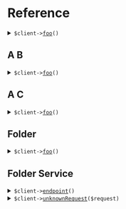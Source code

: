 # Reference
<details><summary><code>$client-><a href="/Seed/ClientClient.php">foo</a>()</code></summary>
<dl>
<dd>

#### 🔌 Usage

<dl>
<dd>

<dl>
<dd>

```php
$client->foo(
);
```
</dd>
</dl>
</dd>
</dl>


</dd>
</dl>
</details>

## A B
<details><summary><code>$client-><a href="/Seed/A/B/ClientClient.php">foo</a>()</code></summary>
<dl>
<dd>

#### 🔌 Usage

<dl>
<dd>

<dl>
<dd>

```php
$client->a->b->foo(
);
```
</dd>
</dl>
</dd>
</dl>


</dd>
</dl>
</details>

## A C
<details><summary><code>$client-><a href="/Seed/A/C/ClientClient.php">foo</a>()</code></summary>
<dl>
<dd>

#### 🔌 Usage

<dl>
<dd>

<dl>
<dd>

```php
$client->a->c->foo(
);
```
</dd>
</dl>
</dd>
</dl>


</dd>
</dl>
</details>

## Folder
<details><summary><code>$client-><a href="/Seed/Folder/ClientClient.php">foo</a>()</code></summary>
<dl>
<dd>

#### 🔌 Usage

<dl>
<dd>

<dl>
<dd>

```php
$client->folder->foo(
);
```
</dd>
</dl>
</dd>
</dl>


</dd>
</dl>
</details>

## Folder Service
<details><summary><code>$client-><a href="/Seed/Folder/Service/ServiceClient.php">endpoint</a>()</code></summary>
<dl>
<dd>

#### 🔌 Usage

<dl>
<dd>

<dl>
<dd>

```php
$client->folder->service->endpoint(
);
```
</dd>
</dl>
</dd>
</dl>


</dd>
</dl>
</details>

<details><summary><code>$client-><a href="/Seed/Folder/Service/ServiceClient.php">unknownRequest</a>($request)</code></summary>
<dl>
<dd>

#### 🔌 Usage

<dl>
<dd>

<dl>
<dd>

```php
$client->folder->service->unknownRequest(
    $request,
);
```
</dd>
</dl>
</dd>
</dl>

#### ⚙️ Parameters

<dl>
<dd>

<dl>
<dd>

**$request:** `mixed` 
    
</dd>
</dl>
</dd>
</dl>


</dd>
</dl>
</details>
